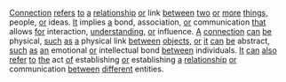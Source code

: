 [Connection](./connection.md) [refers](./refers.md) [to](./to.md) [a](./a.md) [relationship](./relationship.md) [or](./or.md) link [between](./between.md) [two](./two.md) [or](./or.md) [more](./more.md) [things,](./things.md) people, [or](./or.md) ideas. [It](./it.md) implies [a](./a.md) bond, association, [or](./or.md) communication [that](./that.md) allows [for](./for.md) interaction, [understanding,](./understanding.md) [or](./or.md) influence. [A](./a.md) [connection](./connection.md) [can](./can.md) [be](./be.md) physical, [such](./such.md) [as](./as.md) [a](./a.md) physical link [between](./between.md) [objects,](./objects.md) [or](./or.md) [it](./it.md) [can](./can.md) [be](./be.md) abstract, [such](./such.md) [as](./as.md) [an](./an.md) emotional [or](./or.md) intellectual bond [between](./between.md) individuals. [It](./it.md) [can](./can.md) [also](./also.md) [refer](./refer.md) [to](./to.md) [the](./the.md) act [of](./of.md) establishing [or](./or.md) establishing [a](./a.md) [relationship](./relationship.md) [or](./or.md) communication [between](./between.md) [different](./different.md) entities.